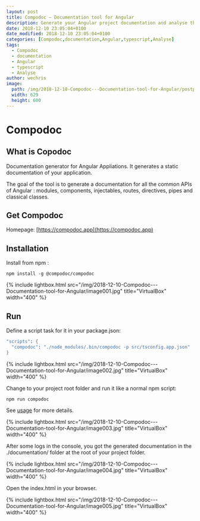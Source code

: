 ```yaml
---
layout: post
title: Compodoc — Documentation tool for Angular 
description: Generate your Angular project documentation and analyse the code.
date: 2018-12-10 23:05:04+0100
date_modified: 2018-12-10 23:05:04+0100
categories: [Compodoc,documentation,Angular,typescript,Analyse]
tags:
  - Compodoc
  - documentation
  - Angular
  - typescript
  - Analyse
author: wechris
image:
  path: /img/2018-12-10-Compodoc---Documentation-tool-for-Angular/postpreview.jpg
  width: 629
  height: 600
---
```


# Compodoc

## What is Copodoc

Documentation generator for Angular Appliations. It generates a static documentation of your application.

The goal of the tool is to generate a documentation for all the common APIs of Angular : modules, components, injectables, routes, directives, pipes and classical classes.

## Get Compodoc

Homepage: [https://compodoc.app](https://compodoc.app)

## Installation

Install from npm : 

```
npm install -g @compodoc/compodoc
```

{% include lightbox.html src="/img/2018-12-10-Compodoc---Documentation-tool-for-Angular/image001.jpg" title="VirtualBox" width="400" %}

## Run

Define a script task for it in your package.json:

```s
"scripts": {
  "compodoc": "./node_modules/.bin/compodoc -p src/tsconfig.app.json"
}
````

{% include lightbox.html src="/img/2018-12-10-Compodoc---Documentation-tool-for-Angular/image002.jpg" title="VirtualBox" width="400" %}

Change to your project root folder
and run it like a normal npm script:

```
npm run compodoc
```

See [usage](https://compodoc.app/guides/usage.html) for more details.

{% include lightbox.html src="/img/2018-12-10-Compodoc---Documentation-tool-for-Angular/image003.jpg" title="VirtualBox" width="400" %}

After some logs in the console, you got the generated documentation in the ./documentation/ folder at the root of your project folder.

{% include lightbox.html src="/img/2018-12-10-Compodoc---Documentation-tool-for-Angular/image004.jpg" title="VirtualBox" width="400" %}

Open the index.html in your browser.

{% include lightbox.html src="/img/2018-12-10-Compodoc---Documentation-tool-for-Angular/image005.jpg" title="VirtualBox" width="400" %}
